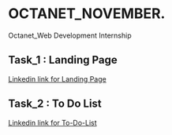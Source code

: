 # OCTANET_NOVEMBER.
Octanet_Web Development Internship

## Task_1 : Landing Page
  [Linkedin link for Landing Page](https://www.linkedin.com/posts/ayandeep-roy-719075246_connections-successfully-study2learn-activity-7133516464279474176-mj0k?utm_source=share&utm_medium=member_android)

## Task_2 : To Do List
  [Linkedin link for To-Do-List](https://www.linkedin.com/posts/ayandeep-roy-719075246_task2-features-webdevelopmentinternship-activity-7133518429549969409-dHDT?utm_source=share&utm_medium=member_android)


